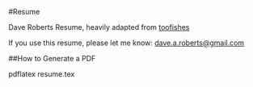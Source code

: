 #Resume

Dave Roberts Resume, heavily adapted from [toofishes](http://www.toofishes.net/blog/latex-resume-follow-up/)

If you use this resume, please let me know: dave.a.roberts@gmail.com

##How to Generate a PDF

pdflatex resume.tex
